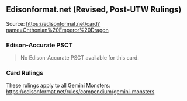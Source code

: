 
## Edisonformat.net (Revised, Post-UTW Rulings)

Source: https://edisonformat.net/card?name=Chthonian%20Emperor%20Dragon

### Edison-Accurate PSCT

> No Edison-Accurate PSCT available for this card.

### Card Rulings

These rulings apply to all Gemini Monsters: https://edisonformat.net/rules/compendium/gemini-monsters
            